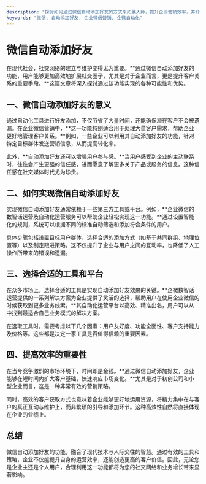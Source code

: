 ```yaml
---
description: "探讨如何通过微信自动添加好友的方式来拓展人脉，提升企业营销效率，并介绍相关工具与策略。"
keywords: "微信, 自动添加好友, 企业微信营销, 企微自动化"
---
```

# 微信自动添加好友

在现代社会，社交网络的建立与维护变得尤为重要。**通过微信自动添加好友的功能，用户能够更加高效地扩展社交圈子，尤其是对于企业而言，更是提升客户关系的重要手段。**这篇文章将深入探讨通过该功能实现的各种可能性和优势。

## 一、微信自动添加好友的意义

通过自动化工具进行好友添加，不仅节省了大量时间，还能确保潜在客户不会被遗漏。在企业微信营销中，**这一功能特别适合用于处理大量客户需求，帮助企业更好地管理客户关系。**例如，一些企业可以利用其自动添加好友的功能，针对特定目标群体发送营销信息，从而提高转化率。

此外，**自动添加好友还可以增强用户参与感。**当用户感受到企业的主动联系时，往往会产生更强的信任感，进而愿意了解更多关于产品或服务的信息。这种信任感在社交媒体时代尤为珍贵。

## 二、如何实现微信自动添加好友

实现微信自动添加好友通常依赖于一些第三方工具或平台。例如，**企业微信的数智话运营及自动化运营服务可以帮助企业轻松实现这一功能。**通过设置智能化的规则，系统可以根据不同的标准自动筛选和添加符合条件的用户。 

具体步骤包括设置目标用户群体、选择合适的添加方式（如基于共同群组、地理位置等）以及制定跟进策略。这不仅提升了企业与用户之间的互动率，也降低了人工操作所带来的错误和遗漏。

## 三、选择合适的工具和平台

在众多市场上，选择合适的工具是实现自动添加好友效果的关键。**企微数智话运营提供的一系列解决方案为企业提供了灵活的选择，帮助用户在使用企业微信的时候获取到更多业务线索。**其自动化运营平台以高效、精准出名，用户可以从中找到最适合自己业务模式的解决方案。

在选取工具时，需要考虑以下几个因素：用户友好度、功能全面性、客户支持能力及价格等。这些都是决定一家工具是否值得信赖的重要因素。

## 四、提高效率的重要性

在当今竞争激烈的市场环境下，时间即是金钱。**通过微信自动添加好友，企业能够在短时间内扩大客户基础，快速响应市场变化。**尤其是对于初创公司和小型企业而言，这是一种非常有效的营销策略。

同时，高效的客户获取方式也意味着企业能够更好地运用资源，将精力集中在与客户的真正互动与维护上，而非繁琐的引导和添加环节。这种高效性自然将直接体现在企业的业绩上。

## 总结

微信自动添加好友的功能，融合了现代技术与人际交往的智慧。通过有效的工具和策略，企业不仅能提升自身的运营效率，还能创造更高的客户价值。因此，无论您是企业主还是个人用户，合理利用这一功能都将为您的社交网络和业务增长带来显著影响。
